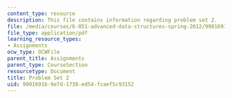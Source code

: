 ```yaml
---
content_type: resource
description: This file contains information regarding problem set 2.
file: /media/courses/6-851-advanced-data-structures-spring-2012/9901691b9e7d1738ed54fcaef5c93152_MIT6_851S12_ps2.pdf
file_type: application/pdf
learning_resource_types:
- Assignments
ocw_type: OCWFile
parent_title: Assignments
parent_type: CourseSection
resourcetype: Document
title: Problem Set 2
uid: 9901691b-9e7d-1738-ed54-fcaef5c93152
---
```

